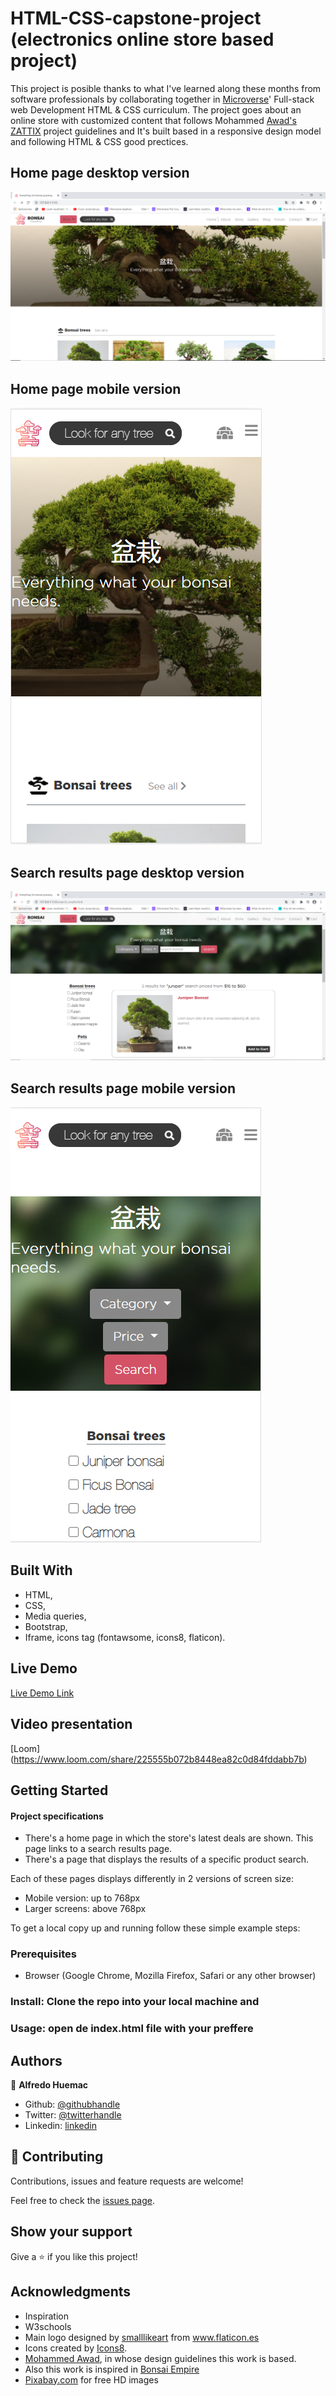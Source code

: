 # HTML-CSS-capstone-project (electronics online store based project)
This project is posible thanks to what I've learned along these months from software professionals by collaborating together in <a href="https://www.microverse.org/?grsf=thpoxf">Microverse</a>' Full-stack web Development HTML & CSS curriculum. The project goes about an online store with customized content that follows Mohammed <a href="https://www.behance.net/gallery/24796463/ZATTIX">Awad's ZATTIX</a> project guidelines and It's built based in a responsive design model and following HTML & CSS good prectices. 

## Home page desktop version
![screenshot](https://github.com/Huemac-Alfredo/HTML-CSS-capstone-project/blob/dev/images/desktop_home_screen.PNG)

## Home page mobile version
![screenshot](https://github.com/Huemac-Alfredo/HTML-CSS-capstone-project/blob/dev/images/mobil_home_screen.PNG)

## Search results page desktop version
![screenshot](https://github.com/Huemac-Alfredo/HTML-CSS-capstone-project/blob/dev/images/desktop_results_screen.PNG)

## Search results page mobile version
![screenshot](https://github.com/Huemac-Alfredo/HTML-CSS-capstone-project/blob/dev/images/mobil_results_screen.PNG)

## Built With

- HTML,
- CSS,
- Media queries,
- Bootstrap,
- Iframe, icons tag (fontawsome, icons8, flaticon).

## Live Demo

[Live Demo Link](https://huemac-alfredo.github.io/HTML-CSS-capstone-project/.)

## Video presentation

[Loom] (https://www.loom.com/share/225555b072b8448ea82c0d84fddabb7b)

## Getting Started

#### Project specifications

- There's a home page in which the store's latest deals are shown. This page links to a search results page.
- There's a page that displays the results of a specific product search.

Each of these pages displays differently in 2 versions of screen size:

- Mobile version: up to 768px
- Larger screens: above 768px

To get a local copy up and running follow these simple example steps:

### Prerequisites

- Browser (Google Chrome, Mozilla Firefox, Safari or any other browser)

### Install: Clone the repo into your local machine and 

### Usage: open de index.html file with your preffere


## Authors

👤 **Alfredo Huemac**

- Github: [@githubhandle](https://github.com/Huemac-Alfredo)
- Twitter: [@twitterhandle](https://twitter.com/AlfredoHuemac)
- Linkedin: [linkedin](https://www.linkedin.com/in/alfredo-huemac-c%C3%B3rdova-173b481b2/)

## 🤝 Contributing

Contributions, issues and feature requests are welcome!

Feel free to check the [issues page](https://github.com/Huemac-Alfredo/HTML-CSS-capstone-project/issues).

## Show your support

Give a ⭐️ if you like this project!

## Acknowledgments

- Inspiration
- W3schools
- Main logo designed by <a href="https://www.flaticon.es/icono-gratis/bonsai_1500021" title="smalllikeart">smalllikeart</a> from <a href="https://www.flaticon.es/" title="Flaticon"> www.flaticon.es</a>
- Icons created by <a href="https://icons8.com/">Icons8</a>.
- <a href="https://www.behance.net/gallery/24796463/ZATTIX">Mohammed Awad</a>, in whose design guidelines this work is based.
- Also this work is inspired in <a href="https://www.bonsaiempire.com/">Bonsai Empire</a>
- <a href="https://pixabay.com/es/">Pixabay.com</a> for free HD images


